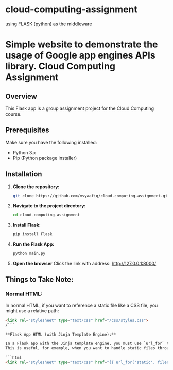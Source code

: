 ﻿# cloud-computing-assignment
using FLASK (python) as the middleware

# Simple website to demonstrate the usage of Google app engines APIs library. Cloud Computing Assignment

## Overview
This Flask app is a group assignment project for the Cloud Computing course. 

## Prerequisites
Make sure you have the following installed:
- Python 3.x
- Pip (Python package installer)

## Installation
1. **Clone the repository:**
   ```bash
   git clone https://github.com/msyaafiq/cloud-computing-assignment.git

2. **Navigate to the project directory:**
   ```bash
   cd cloud-computing-assignment

3. **Install Flask:**
   ```bash
   pip install Flask

4. **Run the Flask App:**
   ```bash
   python main.py

4. **Open the browser**
   Click the link with address:
   http://127.0.0.1:8000/

## Things to Take Note:

### Normal HTML:
In normal HTML, if you want to reference a static file like a CSS file, you might use a relative path:

```html
<link rel="stylesheet" type="text/css" href="/css/styles.css">
/```

**Flask App HTML (with Jinja Template Engine):**

In a Flask app with the Jinja template engine, you must use `url_for` to generate URLs dynamically. 
This is useful, for example, when you want to handle static files through Flask's routing:

```html
<link rel="stylesheet" type="text/css" href="{{ url_for('static', filename='css/style.css') }}">


